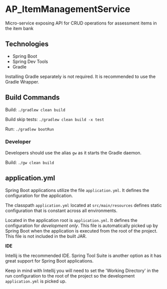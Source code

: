 # AP_ItemManagementService
Micro-service exposing API for CRUD operations for assessment items in the item bank

## Technologies

* Spring Boot
* Spring Dev Tools 
* Gradle

Installing Gradle separately is not required.  It is recommended
to use the Gradle Wrapper.

## Build Commands

Build: ```./gradlew clean build```
  
Build skip tests: ```./gradlew clean build -x test```

Run: ```./gradlew bootRun```
  
### Developer

Developers should use the alias ```gw``` as it starts the Gradle daemon.

Build: ```./gw clean build```

## application.yml

Spring Boot applications utilize the file ```application.yml```.  It defines
the configuration for the application.

The classpath ```application.yml``` located at ```src/main/resources``` defines
static configuration that is constant across all environments.
 
Located in the application root is ```application.yml```.  It defines the configuration
for *development only*.  This file is automatically picked up by Spring Boot
when the application is executed from the root of the project.  This file is not 
included in the built JAR.

**IDE** 

Intellij is the recommended IDE.  Spring Tool Suite is another option as it
has great support for Spring Boot applications.

Keep in mind with Intellij you will need to set the 'Working Directory' in the run configuration
to the root of the project so the development ```application.yml``` is picked up.


